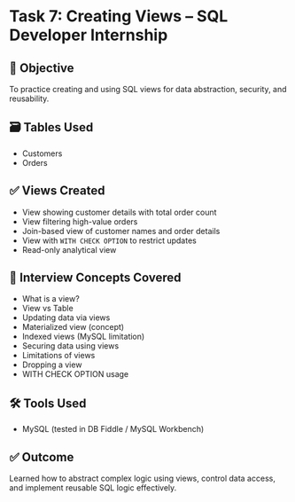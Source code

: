 # Task 7: Creating Views – SQL Developer Internship

## 📌 Objective
To practice creating and using SQL views for data abstraction, security, and reusability.

## 🗃️ Tables Used
- Customers
- Orders

## ✅ Views Created
- View showing customer details with total order count
- View filtering high-value orders
- Join-based view of customer names and order details
- View with `WITH CHECK OPTION` to restrict updates
- Read-only analytical view

## 🧠 Interview Concepts Covered
- What is a view?
- View vs Table
- Updating data via views
- Materialized view (concept)
- Indexed views (MySQL limitation)
- Securing data using views
- Limitations of views
- Dropping a view
- WITH CHECK OPTION usage

## 🛠 Tools Used
- MySQL (tested in DB Fiddle / MySQL Workbench)

## ✅ Outcome
Learned how to abstract complex logic using views, control data access, and implement reusable SQL logic effectively.
